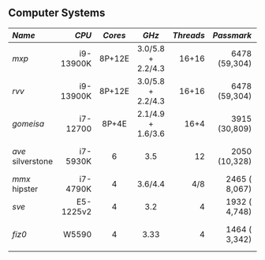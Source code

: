 ## Computer Systems


| *Name* | *CPU*     | *Cores* | *GHz*             | *Threads* | *Passmark*     | *RAM* | *Disk1*      | *Disk2*   | *GPU*            |
|:-------|----------:|:-------:|:-----------------:|----------:|---------------:|------:|-------------:|----------:|------------------|
| *mxp*  | i9-13900K | 8P+12E  | 3.0/5.8 + 2.2/4.3 | 16+16     | 6478 (59,304)  | 192GB | ssd:2TB      | hdd:4TB(/)| RTX 4090 24GB    |
| *rvv*  | i9-13900K | 8P+12E  | 3.0/5.8 + 2.2/4.3 | 16+16     | 6478 (59,304)  | 192GB | ssd:2TB      | hdd:4TB(/)| RTX 4090 24GB    |
| *gomeisa* | i7-12700| 8P+4E  | 2.1/4.9 + 1.6/3.6 | 16+4      | 3915 (30,809)  | 128GB | ssd:2TB(/)   | hdd:noneB | Titan V 24GB     |
| *ave* silverstone  | i7-5930K  | 6| 3.5          |   12      | 2050 (10,328)  | 32GB  | ssd:1TB(/)   | hdd:400GB | Titan V 12GB     |
| *mmx* hipster      | i7-4790K  | 4| 3.6/4.4      |  4/8      | 2465 ( 8,067)  | 32GB  | ssd:1TB(/)   | hdd:1TB   | none             |
| *sve*  | E5-1225v2 | 4       | 3.2               |    4      | 1932 ( 4,748)  | 32GB  | ssd:120GB(/) | hdd:400GB | none             |
| *fiz0* | W5590     | 4       | 3.33              |    4      | 1464 ( 3,342)  | 48GB  | ssd:120GB(/) | hdd:400GB | Titan V 12GB     |


